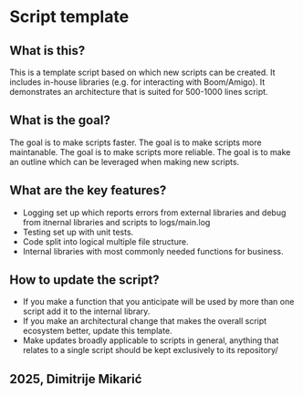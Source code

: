 # Script template



## What is this?
This is a template script based on which new scripts can be created.
It includes in-house libraries (e.g. for interacting with Boom/Amigo).
It demonstrates an architecture that is suited for 500-1000 lines script.


## What is the goal?
The goal is to make scripts faster.
The goal is to make scripts more maintanable.
The goal is to make scripts more reliable.
The goal is to make an outline which can be leveraged when making new scripts.


## What are the key features?
 - Logging set up which reports errors from external libraries and debug from itnernal libraries and scripts to logs/main.log
 - Testing set up with unit tests.
 - Code split into logical multiple file structure.
 - Internal libraries with most commonly needed functions for business.


## How to update the script?
- If you make a function that you anticipate will be used by more than one script add it to the internal library.
- If you make an architectural change that makes the overall script ecosystem better, update this template.
- Make updates broadly applicable to scripts in general, anything that relates to a single script should be kept exclusively to its repository/


## 2025, Dimitrije Mikarić